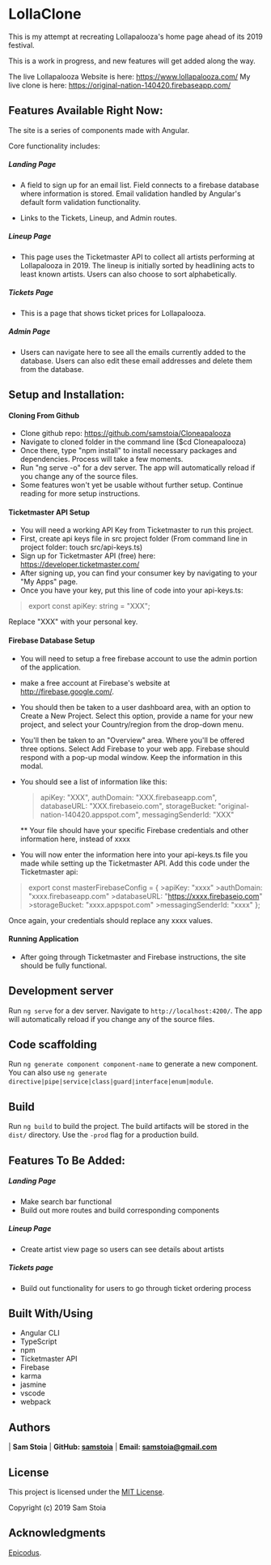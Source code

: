# LollaClone

This is my attempt at recreating Lollapalooza's home page ahead of its 2019 festival.

This is a work in progress, and new features will get added along the way.

The live Lollapalooza Website is here: https://www.lollapalooza.com/
My live clone is here: https://original-nation-140420.firebaseapp.com/

## Features Available Right Now:

The site is a series of components made with Angular.

Core functionality includes: 

##### Landing Page

* A field to sign up for an email list.  Field connects to a firebase database where information is stored. Email validation handled by Angular's default form validation functionality.

* Links to the Tickets, Lineup, and Admin routes.

##### Lineup Page

* This page uses the Ticketmaster API to collect all artists performing at Lollapalooza in 2019. The lineup is initially sorted by headlining acts to least known artists.  Users can also choose to sort alphabetically.

##### Tickets Page

* This is a page that shows ticket prices for Lollapalooza.

##### Admin Page

* Users can navigate here to see all the emails currently added to the database.  Users can also edit these email addresses and delete them from the database.

## Setup and Installation:

#### Cloning From Github

* Clone github repo: https://github.com/samstoia/Cloneapalooza
* Navigate to cloned folder in the command line ($cd Cloneapalooza)
* Once there, type "npm install" to install necessary packages and dependencies.  Process will take a few moments.
* Run "ng serve -o" for a dev server. The app will automatically reload if you change any of the source files.
* Some features won't yet be usable without further setup.  Continue reading for more setup instructions.

#### Ticketmaster API Setup
* You will need a working API Key from Ticketmaster to run this project.
* First, create api keys file in src project folder (From command line in project folder: touch src/api-keys.ts)
* Sign up for Ticketmaster API (free) here: https://developer.ticketmaster.com/
* After signing up, you can find your consumer key by navigating to your "My Apps" page.
* Once you have your key, put this line of code into your api-keys.ts:

>export const apiKey: string = "XXX";

Replace "XXX" with your personal key.

#### Firebase Database Setup
* You will need to setup a free firebase account to use the admin portion of the application.
* make a free account at Firebase's website at http://firebase.google.com/.
* You should then be taken to a user dashboard area, with an option to Create a New Project. Select this option, provide a name for your new project, and select your Country/region from the drop-down menu.
* You'll then be taken to an "Overview" area. Where you'll be offered three options.
Select Add Firebase to your web app. Firebase should respond with a pop-up modal window. Keep the information in this modal.
* You should see a list of information like this:

  >apiKey: "XXX",
  >authDomain: "XXX.firebaseapp.com",
  >databaseURL: "XXX.firebaseio.com",
  >storageBucket: "original-nation-140420.appspot.com",
  >messagingSenderId: "XXX"

  ** Your file should have your specific Firebase credentials and other information here, instead of xxxx

* You will now enter the information here into your api-keys.ts file you made while setting up the Ticketmaster API.  Add this code under the Ticketmaster api:

>export const masterFirebaseConfig = {
    >apiKey: "xxxx"
    >authDomain: "xxxx.firebaseapp.com"
    >databaseURL: "https://xxxx.firebaseio.com"
    >storageBucket: "xxxx.appspot.com"
    >messagingSenderId: "xxxx"
  >};

Once again, your credentials should replace any xxxx values.

#### Running Application

* After going through Ticketmaster and Firebase instructions, the site should be fully functional.

## Development server

Run `ng serve` for a dev server. Navigate to `http://localhost:4200/`. The app will automatically reload if you change any of the source files.


## Code scaffolding

Run `ng generate component component-name` to generate a new component. You can also use `ng generate directive|pipe|service|class|guard|interface|enum|module`.

## Build

Run `ng build` to build the project. The build artifacts will be stored in the `dist/` directory. Use the `-prod` flag for a production build.

## Features To Be Added:

##### Landing Page

* Make search bar functional
* Build out more routes and build corresponding components

##### Lineup Page

* Create artist view page so users can see details about artists

##### Tickets page

* Build out functionality for users to go through ticket ordering process

## Built With/Using

* Angular CLI
* TypeScript
* npm
* Ticketmaster API
* Firebase
* karma
* jasmine
* vscode
* webpack

## Authors

| **Sam Stoia** | **GitHub: [samstoia](https://github.com/samstoia)** | **Email: [samstoia@gmail.com](mailto:samstoia@gmail.com)**

## License

This project is licensed under the [MIT License](https://opensource.org/licenses/MIT).

Copyright (c) 2019 Sam Stoia


## Acknowledgments

[Epicodus](https://www.epicodus.com/).
